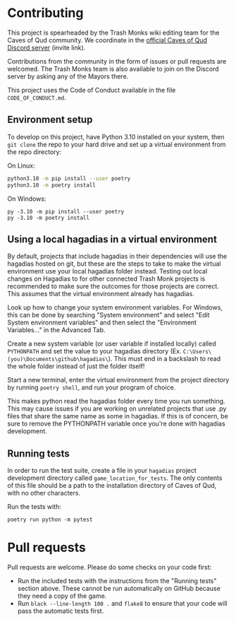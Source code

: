 # Contributing

This project is spearheaded by the Trash Monks wiki editing team for the Caves of Qud community. We coordinate in the
[official Caves of Qud Discord server](https://discordapp.com/invite/cavesofqud)
(invite link).

Contributions from the community in the form of issues or pull requests are welcomed. The Trash Monks team is also
available to join on the Discord server by asking any of the Mayors there.

This project uses the Code of Conduct available in the file `CODE_OF_CONDUCT.md`.

## Environment setup

To develop on this project, have Python 3.10 installed on your system, then `git clone`
the repo to your hard drive and set up a virtual environment from the repo directory:

On Linux:
```bash
python3.10 -m pip install --user poetry
python3.10 -m poetry install
```
On Windows:
```
py -3.10 -m pip install --user poetry
py -3.10 -m poetry install
```

## Using a local hagadias in a virtual environment

By default, projects that include hagadias in their dependencies will use the hagadias hosted on git, but these are the
steps to take to make the virtual environment use your local hagadias folder instead. Testing out local changes on
Hagadias to for other connected Trash Monk projects is recommended to make sure the outcomes for those projects are
correct. This assumes that the virtual environment already has hagadias.

Look up how to change your system environment variables. For Windows, this can be done by searching "System environment"
and select "Edit System environment variables" and then select the "Environment Variables..." in the Advanced Tab.

Create a new system variable (or user variable if installed locally) called `PYTHONPATH`
and set the value to your hagadias directory (Ex.
`C:\Users\(you)\Documents\github\hagadias\`). This must end in a backslash to read the whole folder instead of just the
folder itself!

Start a new terminal, enter the virtual environment from the project directory by running `poetry shell`, and run your
program of choice.

This makes python read the hagadias folder every time you run something. This may cause issues if you are working on
unrelated projects that use .py files that share the same name as some in hagadias. If this is of concern, be sure to
remove the PYTHONPATH variable once you're done with hagadias development.

## Running tests

In order to run the test suite, create a file in your `hagadias` project development directory
called `game_location_for_tests`. The only contents of this file should be a path to the installation directory of Caves
of Qud, with no other characters.

Run the tests with:

```
poetry run python -m pytest
```

# Pull requests

Pull requests are welcome. Please do some checks on your code first:
- Run the included tests with the instructions from the "Running tests" section above. These cannot be run 
automatically on GitHub because they need a copy of the game.
- Run `black --line-length 100 .` and `flake8` to ensure that your code will pass the automatic tests first.
